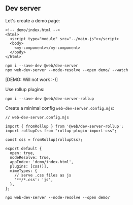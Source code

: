 
## Dev server

Let's create a demo page:

```
<!-- demo/index.html -->
<html>
  <script type="module" src="../main.js"></script>
  <body>
    <my-component></my-component>
  </body>
</html>

```

```
npm i --save-dev @web/dev-server
npx web-dev-server --node-resolve --open demo/ --watch
```

[DEMO: Will not work :-)]


Use rollup plugins:

`npm i --save-dev @web/dev-server-rollup`

Create a minimal config `web-dev-server.config.mjs`:


```
// web-dev-server.config.mjs

import { fromRollup } from '@web/dev-server-rollup';
import rollupCss from "rollup-plugin-import-css";

const css = fromRollup(rollupCss);

export default {
  open: true,
  nodeResolve: true,
  appIndex: 'demo/index.html',
  plugins: [css()],
  mimeTypes: {
    // serve .css files as js
    '**/*.css': 'js',
  },
};
```

`npx web-dev-server --node-resolve --open demo/`
